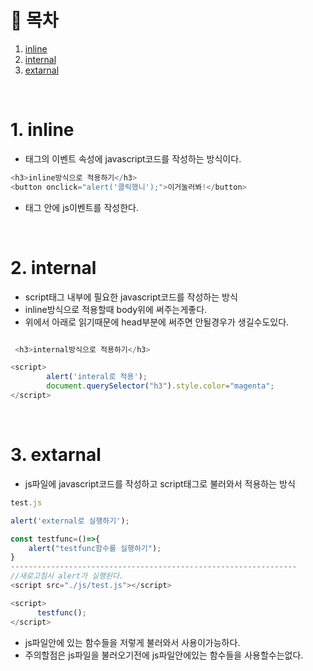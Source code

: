 # 🔖 목차
1. [inline](#1-inline)<br/>
2. [internal](#2-internal)<br/>
3. [extarnal](#3-extarnal)<br/>

<br/>

# 1. inline
- 태그의 이벤트 속성에 javascript코드를 작성하는 방식이다.

```javascript
<h3>inline방식으로 적용하기</h3>
<button onclick="alert('클릭했니');">이거눌러봐!</button>
```

- 태그 안에 js이벤트를 작성한다.

<br/>

# 2. internal
- script태그 내부에 필요한 javascript코드를 작성하는 방식
- inline방식으로 적용할때 body위에 써주는게좋다.
- 위에서 아래로 읽기때문에 head부분에 써주면 안될경우가 생길수도있다.

```javascript

 <h3>internal방식으로 적용하기</h3>

<script>
        alert('interal로 적용');
        document.querySelector("h3").style.color="magenta";
</script>
```

<br/>

# 3. extarnal
- js파일에 javascript코드를 작성하고 script태그로 불러와서 적용하는 방식

```javascript
test.js

alert('external로 실행하기');

const testfunc=()=>{
    alert("testfunc함수를 실행하기");
}
----------------------------------------------------------------
//새로고침시 alert가 실행된다.
<script src="./js/test.js"></script>

<script>
      testfunc();
</script>
```
- js파일안에 있는 함수들을 저렇게 불러와서 사용이가능하다.
- 주의할점은 js파일을 불러오기전에 js파일안에있는 함수들을 사용할수는없다.

<br/>


